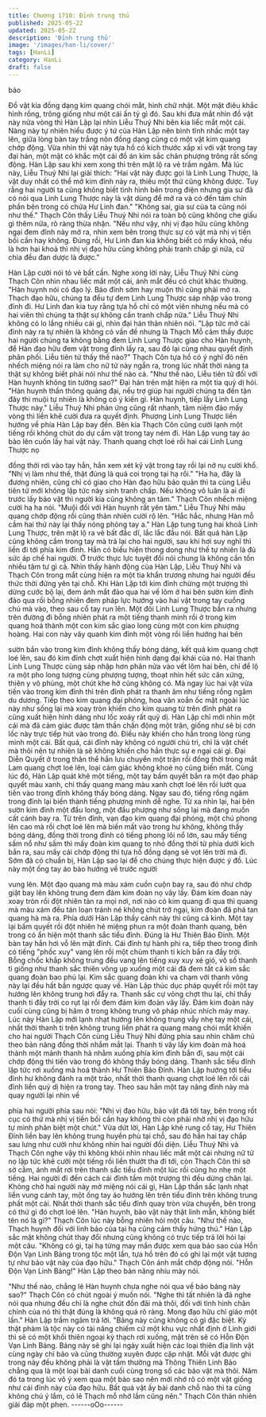 ```yaml
---
title: Chương 1710: Đỉnh trung thủ
published: 2025-05-22
updated: 2025-05-22
description: 'Đỉnh trung thủ'
image: '/images/han-li/cover/'
tags: [HanLi]
category: HanLi
draft: false
---
```


bảo

Đồ vật kia đồng dạng kim quang chói mắt, hình chữ nhật. Một mặt
điêu khắc hình rồng, trông giống như một cái ấn tỷ gì đó. Sau khi
đưa mắt nhìn đồ vật này nửa vòng thì Hàn Lập lại nhìn Liễu Thuý
Nhi bên kia liếc mắt một cái. Nàng này tự nhiên hiểu được ý tứ
của Hàn Lập nên bình tĩnh nhấc một tay lên, giữa lòng bàn tay
trắng nõn đồng dạng cũng có một vật kim quang chớp động.
Vừa nhìn thì vật này tựa hồ có kích thước xấp xỉ với vật trong tay
đại hán, một mặt có khắc một cái đồ án kim sắc chân phượng
trông rất sống động. Hàn Lập sau khi xem xong thì trên mặt lộ ra
vẻ trầm ngâm.
Mà lúc này, Liễu Thuý Nhi lại giải thích:
"Hai vật này được gọi là Linh Lung Thược, là vật duy nhất có thể
mở kim đỉnh này ra, thiếu một thứ cũng không được. Tuy rằng hai
người ta cũng không biết tình hình bên trong điện nhưng gia sư
đã có nói qua Linh Lung Thược này là vật dùng để mở ra và có
đến tám chín phần bên trong có chứa Hư Linh đan."
"Không sai, gia sư của ta cũng nói như thế."
Thạch Côn thấy Liễu Thuý Nhi nói ra toàn bộ cũng không che
giấu gì thêm nữa, rõ ràng thừa nhận.
"Nếu như vậy, nhị vị đạo hữu cũng không ngại đem đỉnh này mở
ra, nhìn xem bên trong thực sự có vật mà nhị vị tiền bối cần hay
không. Đúng rồi, Hư Linh đan kia không biết có mấy khoả, nếu là
hơn hai khoả thì nhị vị đạo hữu cũng không phải tranh chấp gì
nữa, cứ chia đều đan dược là được."

Hàn Lập cười nói tỏ vẻ bất cần.
Nghe xong lời này, Liễu Thuý Nhi cùng Thạch Côn nhìn nhau liếc
mắt một cái, ánh mắt đều có chút khác thường.
"Hàn huynh nói có đạo lý. Bảo đỉnh sớm hay muộn thì cũng phải
mở ra. Thạch đạo hữu, chúng ta đều tự đem Linh Lung Thược
sáp nhập vào trong đỉnh đi. Hư Linh đan kia tuy rằng tựa hồ chỉ có
một viên nhưng nếu mà có hai viên thì chúng ta thật sự không cần
tranh chấp nữa."
Liễu Thuý Nhi không có lo lắng nhiều cái gì, nhìn đại hán thản
nhiên nói.
"Lập tức mở cái đỉnh này ra tự nhiên là không có vấn đề nhưng là
Thạch Mỗ cảm thấy được hai người chúng ta không bằng đem
Linh Lung Thược giao cho Hàn huynh, để Hàn đạo hữu đem vật
trong đỉnh lấy ra, sau đó lại cùng nhau quyết định phân phối. Liễu
tiên tử thấy thế nào?"
Thạch Côn tựa hồ có ý nghĩ đó nên nhếch miệng nói ra làm cho
nữ tử này ngẩn ra, trong lúc nhất thời nàng ta thật sự không biết
phải nói như thế nào cả.
"Như thế nào, Liễu tiên tử đối với Hàn huynh không tin tưởng
sao?"
Đại hán trên mặt hiện ra một tia quỷ dị hỏi.
"Hàn huynh thần thông quảng đại, nếu trợ giúp hai người chúng ta
đến tận đây thì muội tự nhiên là không có ý kiến gì. Hàn huynh,
tiếp lấy Linh Lung Thược này."
Liễu Thuý Nhi phản ứng cũng rất nhanh, tâm niệm đảo mấy vòng
thì liền khẽ cười đưa ra quyết định.
Phượng Linh Lung Thược liền hướng về phía Hàn Lập bay đến.
Bên kia Thạch Côn cũng cười lạnh một tiếng rồi không chút do dự
cầm vật trong tay ném đi. Hàn Lập vung tay áo bào lên cuốn lấy
hai vật này. Thanh quang chợt loé rồi hai cái Linh Lung Thược nọ

đồng thời rơi vào tay hắn, hắn xem xét kỹ vật trong tay rồi lại nở
nụ cười khổ.
"Nhị vị làm như thế, thật đúng là quá coi trọng tại hạ rồi."
"Ha ha, đây là đương nhiên, cũng chỉ có giao cho Hàn đạo hữu
bảo quản thì ta cùng Liễu tiên tử mới không lập tức nảy sinh tranh
chấp. Nếu không vô luân là ai đi trước lấy bảo vật thì người kia
cũng không an tâm."
Thạch Côn nhếch miệng cười ha ha nói.
"Muội đối với Hàn huynh rất yên tâm."
Liễu Thuý Nhi mâu quang chớp động rồi cũng thản nhiên cười rộ
lên.
"Hắc hắc, nhưng Hàn mỗ cầm hai thứ này lại thấy nóng phỏng tay
a."
Hàn Lập tung tung hai khoả Linh Lung Thược, trên mặt lộ ra vẻ
bất đắc dĩ, lắc lắc đầu nói. Bất quá hàn Lập cũng không cầm
trong tay mà trả lại cho hai người, sau khi hơi suy nghĩ thì liền đi
tới phía kim đỉnh.
Hắn có biểu hiện thong dong như thế tự nhiên là đủ sức áp chế
hai người. Ở trước thực lực tuyệt đối nói chung là không cần tốn
nhiều tâm tư gì cả. Nhìn thấy hành động của Hàn Lập, Liễu Thuý
Nhi và Thạch Côn trong mắt cùng hiện ra một tia khẩn trương
nhưng hai người đều thức thời đứng yên tại chỗ.
Khi Hàn Lập tới kim đỉnh chừng một trượng thì dừng cước bộ lại,
đem ánh mắt đảo qua hai vế lõm ở hai bên sườn kim đỉnh đảo
qua rồi bỗng nhiên đem pháp lực hướng vào hai vật trong tay
cuồng chú mà vào, theo sau cổ tay run lên. Một đôi Linh Lung
Thược bắn ra nhưng trên đường đi bỗng nhiên phát ra một tiếng
thanh minh rồi ở trong kim quang hoá thành một con kim sắc giao
long cùng một con kim phượng hoàng.
Hai con này vây quanh kim đỉnh một vòng rồi liền hướng hai bên

sườn bắn vào trong kim đỉnh không thấy bóng dáng, kết quả kim
quang chợt loé lên, sau đó kim đỉnh chợt xuất hiện hình dạng đại
khái của nó. Hai thanh Linh Lung Thược cùng sáp nhập hơn phân
nửa vào vết lõm hai bên, chỉ để lộ ra một pho long tượng cùng
phượng tượng, thoạt nhìn hết sức cân xứng, thiên y vô phùng,
một chút khe hở cũng không có.
Mà ngay lúc hai vật vừa tiến vào trong kim đỉnh thì trên đỉnh phát
ra thanh âm như tiếng rồng ngâm du dương. Tiếp theo kim quang
đại phóng, hoa văn xoắn ốc mặt ngoài lúc này như sống lại mà
xoay tròn khiến cho kim quang từ trên đỉnh phát ra cũng xuất hiện
hình dáng như lốc xoáy rất quỷ dị.
Hàn Lập chỉ mới nhìn một cái mà đã cảm giác được tâm thần
chấn động một trận, giống như sẽ bị cơn lốc này trực tiếp hút vào
trong đó. Điều này khiến cho hắn trong lòng rùng mình một cái.
Bất quá, cái đỉnh này không có người chủ trì, chỉ là vật chết mà
thôi nên tự nhiên là sẽ không khiến cho hắn thực sự e ngại cái gì.
Đại Diễn Quyết ở trong thân thể hắn lưu chuyển một trận rồi đồng
thời trong mắt Lam quang chợt loé lên, loại cảm giác không khoẻ
nọ cũng biến mất. Cùng lúc đó, Hàn Lập quát khẽ một tiếng, một
tay bấm quyết bắn ra một đạo pháp quyết màu xanh, chỉ thấy
quang mang màu xanh chợt loé lên rồi lướt qua tiến vào trong
đỉnh không thấy bóng dáng.
Ngay sau đó, tiếng rồng ngâm trong đỉnh lại biến thành tiếng
phượng minh dễ nghe. Từ xa nhìn lại, hai bên sườn kim đỉnh một
đầu long, một đầu phượng như sống lại mà đang muốn cất cánh
bay ra.
Từ trên đỉnh, vạn đạo kim quang đại phóng, một chú phong lên
cao mà rồi chợt loé lên mà biến mất vào trong hư không, không
thấy bóng dáng, đồng thời trong đỉnh có tiếng phong lôi nổ lớn,
sau mấy tiếng sấm nổ như sấm thì mấy đoàn kim quang to nhỏ
đồng thời từ phía dưới kích bắn ra, sau mấy cái chớp động thì tựa
hồ đồng dạng sẽ vọt lên trời mà đi.
Sớm đã có chuẩn bị, Hàn Lập sao lại để cho chúng thực hiện
được ý đồ. Lúc này một ống tay áo bào hướng về trước người

vung lên. Một đạo quang mà màu xám cuồn cuộn bay ra, sau đó
như chớp giật bay lên không trung đem đám kim đoàn nọ vây lấy.
Đám kim đoan này xoay tròn rồi đột nhiên tản ra mọi nơi, nơi nào
có kim quang đi qua thì quang mà màu xám đều tán loạn tránh né
không chút trở ngại, kim đoàn đã phá tan quang hà mà ra.
Phía dưới Hàn Lập thấy cảnh này thì cũng cả kinh. Một tay lại
bấm quyết rồi đột nhiên hé miệng phun ra một đoàn thanh quang,
bên trong có ẩn hiện một thanh sắc tiểu đỉnh. Đúng là Hư Thiên
Bảo Đỉnh.
Một bàn tay hắn hơi vỗ lên mặt đỉnh. Cái đỉnh tự hành phi ra, tiếp
theo trong đỉnh có tiếng "phốc xuy" vang lên rồi một chùm thanh ti
kích bắn ra đầy trời. Bỗng chốc khắp không trung đều vang lên
tiếng xuy xuy xé gió, vô số thanh ti giống như thanh sắc thiên
võng ụp xuống một cái đã đem tất cả kim sắc quang đoàn bao
phủ lại.
Kim sắc quang đoàn khi va chạm với thanh võng này lại đều hất
bắn ngược quay về. Hàn Lập thúc dục pháp quyết rồi một tay
hướng lên không trung hơi đẩy ra. Thanh sắc cự võng chợt thu
lại, chỉ thấy thanh ti đầy trời co rụt lại rồi đem đám kim đoàn vây
lấy. Đám kim đoàn này cuối cùng cũng bị hãm ở trong không
trung vô pháp nhúc nhích mảy may.
Lúc này Hàn Lập mới lạnh nhạt hướng lên không trung vẫy nhẹ
tay một cái, nhất thời thanh ti trên không trung liền phát ra quang
mang chói mắt khiến cho hai người Thạch Côn cùng Liễu Thuý
Nhi đứng phía sau nhìn chăm chú theo bản năng đồng thời nhắm
mắt lại.
Thanh ti vây lấy kim đoàn mà hoá thành một mảnh thanh hà
nhằm xuống phía kim đỉnh bắn đi, sau một cái chớp động thì tiến
vào trong đó không thấy bóng dáng. Thanh sắc tiểu đỉnh lập tức
rơi xuống mà hoá thành Hư Thiên Bảo Đỉnh.
Hàn Lập hướng tới tiểu đỉnh hư không đánh ra một trảo, nhất thời
thanh quang chợt loé lên rồi cái đỉnh liền quỷ dị hiện ra trong tay.
Theo sau hắn một tay nâng đỉnh này mà quay người lại nhìn về

phía hai người phía sau nói:
"Nhị vị đạo hữu, bảo vật đã tới tay, bên trong rốt cục có thứ mà
nhị vị tiền bối cần hay không thì còn phải nhờ nhị vị đạo hữu tự
mình phân biệt một chút."
Vừa dứt lời, Hàn Lập khẽ rung cổ tay, Hư Thiên Đỉnh liền bay lên
không trung huyền phù tại chỗ, sau đó hắn hai tay chắp sau lưng
như cười như không nhìn hai người đối diện.
Liễu Thuý Nhi và Thạch Côn nghe vậy thì không khỏi nhìn nhau
liếc mắt một cái nhưng nữ tử nọ lập tức khẽ cười một tiếng rồi
liền thướt tha đi tới, còn Thạch Côn thì sờ sờ cằm, ánh mắt rơi
trên thanh sắc tiểu đỉnh một lúc rồi cũng ho nhẹ một tiếng. Hai
người đi đến cách cái đỉnh tầm một trượng thì đều dừng chân lại.
Không chờ hai người này mở miệng nói cái gì, Hàn Lập thần sắc
lạnh nhạt liền vung cánh tay, một ống tay áo hướng lên trên tiểu
đỉnh trên không trung phất một cái. Nhất thời thanh sắc tiểu đỉnh
quay tròn vừa chuyển, bên trong có thứ gì đó chợt loé lên.
"Hàn huynh, bảo vật này thật linh mẫn, không biết tên nó là gì?"
Thạch Côn lúc này bỗng nhiên hỏi một câu.
"Như thế nào, Thạch huynh đối với linh bảo của tại hạ cũng cảm
thấy hứng thú."
Hàn Lập sắc mặt không chút thay đổi nhưng cũng không có trực
tiếp trả lời hỏi lại một câu.
"Không có gì, tại hạ từng may mắn được xem qua bảo sao của
Hỗn Độn Vạn Linh Bảng trong tộc một lần, tựa hồ trên đó có ghi
lại một vật tương tự như bảo vật này của đạo hữu."
Thạch Côn ánh mắt chớp động nói.
"Hỗn Độn Vạn Linh Bảng!"
Hàn Lập theo bản năng nhíu mày nói.

"Như thế nào, chẳng lẽ Hàn huynh chưa nghe nói qua về bảo
bảng này sao?"
Thạch Côn có chút ngoài ý muốn nói.
"Nghe thì tất nhiên là đã nghe nói qua nhưng đều chỉ là nghe chút
đồn đãi mà thôi, đối với tình hình chân chính của nó thì thật đúng
là không quá rõ ràng. Mong đạo hữu chỉ giáo một lần."
Hàn Lập trầm ngâm trả lời.
"Bảng này cũng không có gì đặc biệt. Kỳ thật phàm là tộc này có
tài năng chiếm cứ một khu vực nhất định ở Linh giới thì sẽ có một
khối thiên ngoại kỳ thạch rơi xuống, mặt trên sẽ có Hỗn Độn Vạn
Linh Bảng. Bảng này sẽ ghi lại ngày xuất hiện các loại thiên địa
linh vật cùng ngày chí bảo và cũng thường xuyên được cập nhật.
Mỗi vật được ghi trong này đều không phải là vật tầm thường mà
Thông Thiên Linh Bảo chẳng qua là một loại bài danh cuối cùng
trong số các bảo vật mà thôi. Năm đó ta trong lúc vô ý xem qua
một bảo sao nên mới nhớ rõ có một vật giống như cái đỉnh này
của đạo hữu. Bất quá vật ấy bài danh chỗ nào thì ta cũng không
chú ý lắm, có lẽ Thạch mỗ nhớ lầm cũng nên."
Thạch Côn thản nhiên giải đáp một phen.
------oOo------
